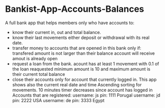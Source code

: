 # Bankist-App-Accounts-Balances
A full bank app that helps members only who have accounts to:
- know their current in, out and total balance.
- know their last movements either deposit or withdrawal with its real date.
- transfer money to accounts that are opened in this bank only if:
  transfered amount is not larger than their balance
  account will receive amout is already open
- request a loan from the bank.
  acount has at least 1 movement with 0.1 of the loan reaquested
  minimum amount is 10 and maximum amount is their current total balance
- close their accounts only for account that currently logged in.
This app shows also the current real date and time
Ascending sorting for movements.
10 minutes timer decreases since account has logged in
Accounts that are registered:
  username: js    pin: 1111    Porugal
  username: jd    pin: 2222    USA
  username: de    pin: 3333    Egypt
